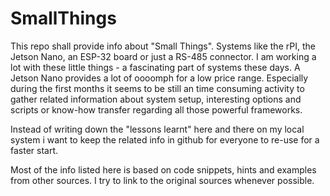 # SmallThings
This repo shall provide info about "Small Things". Systems like the rPI, the Jetson Nano, an ESP-32 board or just a RS-485 connector. I am working a lot with these little things - a fascinating part of systems these days. A Jetson Nano provides a lot of oooomph for a low price range. Especially during the first months it seems to be still an time consuming activity to gather related information about system setup, interesting options and scripts or know-how transfer regarding all those powerful frameworks. 
 
Instead of writing down the "lessons learnt" here and there on my local system i want to keep the related info in github for everyone to re-use for a faster start.

Most of the info listed here is based on code snippets, hints and examples from other sources. I try to link to the original sources whenever possible.
 
